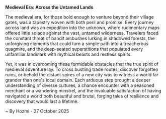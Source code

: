 
**Medieval Era: Across the Untamed Lands**

The medieval era, for those bold enough to venture beyond their village gates, was a tapestry woven with both peril and promise. Every journey across land was an expedition into the unknown, where rudimentary maps offered little solace against the vast, untamed wilderness. Travelers faced the constant threat of bandit ambushes lurking in shadowed forests, the unforgiving elements that could turn a simple path into a treacherous quagmire, and the deep-seated superstitions that populated every unfamiliar landmark with mythical beasts and restless spirits.

Yet, it was in overcoming these formidable obstacles that the true spirit of medieval adventure lay. To cross bustling trade routes, discover forgotten ruins, or behold the distant spires of a new city was to witness a world far grander than one's local domain. Each arduous step brought a deeper understanding of diverse cultures, a chance encounter with a seasoned merchant or a wandering minstrel, and the invaluable satisfaction of having navigated a world both beautiful and brutal, forging tales of resilience and discovery that would last a lifetime.

~ By Hozmi - 27 October 2025
